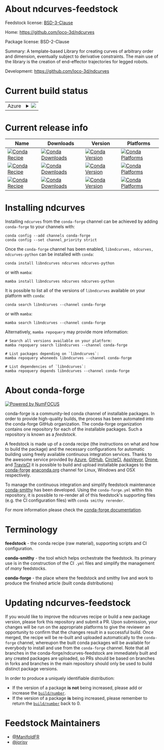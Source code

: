 About ndcurves-feedstock
========================

Feedstock license: [BSD-3-Clause](https://github.com/conda-forge/ndcurves-feedstock/blob/main/LICENSE.txt)

Home: https://github.com/loco-3d/ndcurves

Package license: BSD-2-Clause

Summary: A template-based Library for creating curves of arbitrary order and dimension,
eventually subject to derivative constraints.
The main use of the library is the creation of end-effector trajectories for legged robots.


Development: https://github.com/loco-3d/ndcurves

Current build status
====================


<table>
    
  <tr>
    <td>Azure</td>
    <td>
      <details>
        <summary>
          <a href="https://dev.azure.com/conda-forge/feedstock-builds/_build/latest?definitionId=24680&branchName=main">
            <img src="https://dev.azure.com/conda-forge/feedstock-builds/_apis/build/status/ndcurves-feedstock?branchName=main">
          </a>
        </summary>
        <table>
          <thead><tr><th>Variant</th><th>Status</th></tr></thead>
          <tbody><tr>
              <td>linux_64_python3.10.____cpython</td>
              <td>
                <a href="https://dev.azure.com/conda-forge/feedstock-builds/_build/latest?definitionId=24680&branchName=main">
                  <img src="https://dev.azure.com/conda-forge/feedstock-builds/_apis/build/status/ndcurves-feedstock?branchName=main&jobName=linux&configuration=linux%20linux_64_python3.10.____cpython" alt="variant">
                </a>
              </td>
            </tr><tr>
              <td>linux_64_python3.11.____cpython</td>
              <td>
                <a href="https://dev.azure.com/conda-forge/feedstock-builds/_build/latest?definitionId=24680&branchName=main">
                  <img src="https://dev.azure.com/conda-forge/feedstock-builds/_apis/build/status/ndcurves-feedstock?branchName=main&jobName=linux&configuration=linux%20linux_64_python3.11.____cpython" alt="variant">
                </a>
              </td>
            </tr><tr>
              <td>linux_64_python3.12.____cpython</td>
              <td>
                <a href="https://dev.azure.com/conda-forge/feedstock-builds/_build/latest?definitionId=24680&branchName=main">
                  <img src="https://dev.azure.com/conda-forge/feedstock-builds/_apis/build/status/ndcurves-feedstock?branchName=main&jobName=linux&configuration=linux%20linux_64_python3.12.____cpython" alt="variant">
                </a>
              </td>
            </tr><tr>
              <td>linux_64_python3.9.____cpython</td>
              <td>
                <a href="https://dev.azure.com/conda-forge/feedstock-builds/_build/latest?definitionId=24680&branchName=main">
                  <img src="https://dev.azure.com/conda-forge/feedstock-builds/_apis/build/status/ndcurves-feedstock?branchName=main&jobName=linux&configuration=linux%20linux_64_python3.9.____cpython" alt="variant">
                </a>
              </td>
            </tr><tr>
              <td>osx_64_python3.10.____cpython</td>
              <td>
                <a href="https://dev.azure.com/conda-forge/feedstock-builds/_build/latest?definitionId=24680&branchName=main">
                  <img src="https://dev.azure.com/conda-forge/feedstock-builds/_apis/build/status/ndcurves-feedstock?branchName=main&jobName=osx&configuration=osx%20osx_64_python3.10.____cpython" alt="variant">
                </a>
              </td>
            </tr><tr>
              <td>osx_64_python3.11.____cpython</td>
              <td>
                <a href="https://dev.azure.com/conda-forge/feedstock-builds/_build/latest?definitionId=24680&branchName=main">
                  <img src="https://dev.azure.com/conda-forge/feedstock-builds/_apis/build/status/ndcurves-feedstock?branchName=main&jobName=osx&configuration=osx%20osx_64_python3.11.____cpython" alt="variant">
                </a>
              </td>
            </tr><tr>
              <td>osx_64_python3.12.____cpython</td>
              <td>
                <a href="https://dev.azure.com/conda-forge/feedstock-builds/_build/latest?definitionId=24680&branchName=main">
                  <img src="https://dev.azure.com/conda-forge/feedstock-builds/_apis/build/status/ndcurves-feedstock?branchName=main&jobName=osx&configuration=osx%20osx_64_python3.12.____cpython" alt="variant">
                </a>
              </td>
            </tr><tr>
              <td>osx_64_python3.9.____cpython</td>
              <td>
                <a href="https://dev.azure.com/conda-forge/feedstock-builds/_build/latest?definitionId=24680&branchName=main">
                  <img src="https://dev.azure.com/conda-forge/feedstock-builds/_apis/build/status/ndcurves-feedstock?branchName=main&jobName=osx&configuration=osx%20osx_64_python3.9.____cpython" alt="variant">
                </a>
              </td>
            </tr><tr>
              <td>win_64_python3.10.____cpython</td>
              <td>
                <a href="https://dev.azure.com/conda-forge/feedstock-builds/_build/latest?definitionId=24680&branchName=main">
                  <img src="https://dev.azure.com/conda-forge/feedstock-builds/_apis/build/status/ndcurves-feedstock?branchName=main&jobName=win&configuration=win%20win_64_python3.10.____cpython" alt="variant">
                </a>
              </td>
            </tr><tr>
              <td>win_64_python3.11.____cpython</td>
              <td>
                <a href="https://dev.azure.com/conda-forge/feedstock-builds/_build/latest?definitionId=24680&branchName=main">
                  <img src="https://dev.azure.com/conda-forge/feedstock-builds/_apis/build/status/ndcurves-feedstock?branchName=main&jobName=win&configuration=win%20win_64_python3.11.____cpython" alt="variant">
                </a>
              </td>
            </tr><tr>
              <td>win_64_python3.12.____cpython</td>
              <td>
                <a href="https://dev.azure.com/conda-forge/feedstock-builds/_build/latest?definitionId=24680&branchName=main">
                  <img src="https://dev.azure.com/conda-forge/feedstock-builds/_apis/build/status/ndcurves-feedstock?branchName=main&jobName=win&configuration=win%20win_64_python3.12.____cpython" alt="variant">
                </a>
              </td>
            </tr><tr>
              <td>win_64_python3.9.____cpython</td>
              <td>
                <a href="https://dev.azure.com/conda-forge/feedstock-builds/_build/latest?definitionId=24680&branchName=main">
                  <img src="https://dev.azure.com/conda-forge/feedstock-builds/_apis/build/status/ndcurves-feedstock?branchName=main&jobName=win&configuration=win%20win_64_python3.9.____cpython" alt="variant">
                </a>
              </td>
            </tr>
          </tbody>
        </table>
      </details>
    </td>
  </tr>
</table>

Current release info
====================

| Name | Downloads | Version | Platforms |
| --- | --- | --- | --- |
| [![Conda Recipe](https://img.shields.io/badge/recipe-libndcurves-green.svg)](https://anaconda.org/conda-forge/libndcurves) | [![Conda Downloads](https://img.shields.io/conda/dn/conda-forge/libndcurves.svg)](https://anaconda.org/conda-forge/libndcurves) | [![Conda Version](https://img.shields.io/conda/vn/conda-forge/libndcurves.svg)](https://anaconda.org/conda-forge/libndcurves) | [![Conda Platforms](https://img.shields.io/conda/pn/conda-forge/libndcurves.svg)](https://anaconda.org/conda-forge/libndcurves) |
| [![Conda Recipe](https://img.shields.io/badge/recipe-ndcurves-green.svg)](https://anaconda.org/conda-forge/ndcurves) | [![Conda Downloads](https://img.shields.io/conda/dn/conda-forge/ndcurves.svg)](https://anaconda.org/conda-forge/ndcurves) | [![Conda Version](https://img.shields.io/conda/vn/conda-forge/ndcurves.svg)](https://anaconda.org/conda-forge/ndcurves) | [![Conda Platforms](https://img.shields.io/conda/pn/conda-forge/ndcurves.svg)](https://anaconda.org/conda-forge/ndcurves) |
| [![Conda Recipe](https://img.shields.io/badge/recipe-ndcurves--python-green.svg)](https://anaconda.org/conda-forge/ndcurves-python) | [![Conda Downloads](https://img.shields.io/conda/dn/conda-forge/ndcurves-python.svg)](https://anaconda.org/conda-forge/ndcurves-python) | [![Conda Version](https://img.shields.io/conda/vn/conda-forge/ndcurves-python.svg)](https://anaconda.org/conda-forge/ndcurves-python) | [![Conda Platforms](https://img.shields.io/conda/pn/conda-forge/ndcurves-python.svg)](https://anaconda.org/conda-forge/ndcurves-python) |

Installing ndcurves
===================

Installing `ndcurves` from the `conda-forge` channel can be achieved by adding `conda-forge` to your channels with:

```
conda config --add channels conda-forge
conda config --set channel_priority strict
```

Once the `conda-forge` channel has been enabled, `libndcurves, ndcurves, ndcurves-python` can be installed with `conda`:

```
conda install libndcurves ndcurves ndcurves-python
```

or with `mamba`:

```
mamba install libndcurves ndcurves ndcurves-python
```

It is possible to list all of the versions of `libndcurves` available on your platform with `conda`:

```
conda search libndcurves --channel conda-forge
```

or with `mamba`:

```
mamba search libndcurves --channel conda-forge
```

Alternatively, `mamba repoquery` may provide more information:

```
# Search all versions available on your platform:
mamba repoquery search libndcurves --channel conda-forge

# List packages depending on `libndcurves`:
mamba repoquery whoneeds libndcurves --channel conda-forge

# List dependencies of `libndcurves`:
mamba repoquery depends libndcurves --channel conda-forge
```


About conda-forge
=================

[![Powered by
NumFOCUS](https://img.shields.io/badge/powered%20by-NumFOCUS-orange.svg?style=flat&colorA=E1523D&colorB=007D8A)](https://numfocus.org)

conda-forge is a community-led conda channel of installable packages.
In order to provide high-quality builds, the process has been automated into the
conda-forge GitHub organization. The conda-forge organization contains one repository
for each of the installable packages. Such a repository is known as a *feedstock*.

A feedstock is made up of a conda recipe (the instructions on what and how to build
the package) and the necessary configurations for automatic building using freely
available continuous integration services. Thanks to the awesome service provided by
[Azure](https://azure.microsoft.com/en-us/services/devops/), [GitHub](https://github.com/),
[CircleCI](https://circleci.com/), [AppVeyor](https://www.appveyor.com/),
[Drone](https://cloud.drone.io/welcome), and [TravisCI](https://travis-ci.com/)
it is possible to build and upload installable packages to the
[conda-forge](https://anaconda.org/conda-forge) [anaconda.org](https://anaconda.org/)
channel for Linux, Windows and OSX respectively.

To manage the continuous integration and simplify feedstock maintenance
[conda-smithy](https://github.com/conda-forge/conda-smithy) has been developed.
Using the ``conda-forge.yml`` within this repository, it is possible to re-render all of
this feedstock's supporting files (e.g. the CI configuration files) with ``conda smithy rerender``.

For more information please check the [conda-forge documentation](https://conda-forge.org/docs/).

Terminology
===========

**feedstock** - the conda recipe (raw material), supporting scripts and CI configuration.

**conda-smithy** - the tool which helps orchestrate the feedstock.
                   Its primary use is in the construction of the CI ``.yml`` files
                   and simplify the management of *many* feedstocks.

**conda-forge** - the place where the feedstock and smithy live and work to
                  produce the finished article (built conda distributions)


Updating ndcurves-feedstock
===========================

If you would like to improve the ndcurves recipe or build a new
package version, please fork this repository and submit a PR. Upon submission,
your changes will be run on the appropriate platforms to give the reviewer an
opportunity to confirm that the changes result in a successful build. Once
merged, the recipe will be re-built and uploaded automatically to the
`conda-forge` channel, whereupon the built conda packages will be available for
everybody to install and use from the `conda-forge` channel.
Note that all branches in the conda-forge/ndcurves-feedstock are
immediately built and any created packages are uploaded, so PRs should be based
on branches in forks and branches in the main repository should only be used to
build distinct package versions.

In order to produce a uniquely identifiable distribution:
 * If the version of a package **is not** being increased, please add or increase
   the [``build/number``](https://docs.conda.io/projects/conda-build/en/latest/resources/define-metadata.html#build-number-and-string).
 * If the version of a package **is** being increased, please remember to return
   the [``build/number``](https://docs.conda.io/projects/conda-build/en/latest/resources/define-metadata.html#build-number-and-string)
   back to 0.

Feedstock Maintainers
=====================

* [@ManifoldFR](https://github.com/ManifoldFR/)
* [@jorisv](https://github.com/jorisv/)


